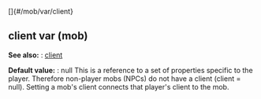 []{#/mob/var/client}
## client var (mob)
**See also:**
:   [client](#/client)
<!-- -->
**Default value:**
:   null
This is a reference to a set of properties specific to the player.
Therefore non-player mobs (NPCs) do not have a client (client = null).
Setting a mob\'s client connects that player\'s client to the mob.